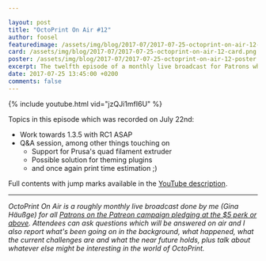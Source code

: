 ```yaml
---

layout: post
title: "OctoPrint On Air #12"
author: foosel
featuredimage: /assets/img/blog/2017-07/2017-07-25-octoprint-on-air-12-card.png
card: /assets/img/blog/2017-07/2017-07-25-octoprint-on-air-12-card.png
poster: /assets/img/blog/2017-07/2017-07-25-octoprint-on-air-12-poster.png
excerpt: The twelfth episode of a monthly live broadcast for Patrons which aired live on July 22nd 2017.
date: 2017-07-25 13:45:00 +0200
comments: false
---
```


{% include youtube.html vid="jzQJi1mfI6U" %}

Topics in this episode which was recorded on July 22nd:

  * Work towards 1.3.5 with RC1 ASAP
  * Q&A session, among other things touching on
    * Support for Prusa's quad filament extruder
    * Possible solution for theming plugins
    * and once again print time estimation ;)

Full contents with jump marks available in the 
[YouTube description](https://youtu.be/jzQJi1mfI6U).

---

*OctoPrint On Air is a roughly monthly live broadcast done by me (Gina Häußge)
for all [Patrons on the Patreon campaign pledging at the $5 perk or above](https://patreon.com/foosel). 
Attendees can ask questions which will be answered on air and I also report 
what's been going on in the background, what happened, what the current 
challenges are and what the near future holds, plus talk about whatever else
might be interesting in the world of OctoPrint.*